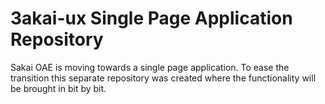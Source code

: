 3akai-ux Single Page Application Repository
===========================================

Sakai OAE is moving towards a single page application.
To ease the transition this separate repository was created where the functionality will be brought in bit by bit.
